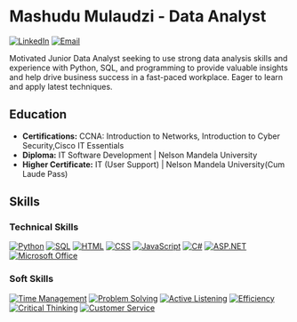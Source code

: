 # Mashudu Mulaudzi - Data Analyst

[![LinkedIn](https://img.shields.io/badge/LinkedIn-0077B5?style=for-the-badge&logo=linkedin&logoColor=white)](https://www.linkedin.com/in/www.linkedin.com/in/mashudu-k-mulaudzi)
[![Email](https://img.shields.io/badge/Email-D14836?style=for-the-badge&logo=gmail&logoColor=white)](mailto:mashudukmulaudzi@gmail.com)

Motivated Junior Data Analyst seeking to use strong data analysis skills and experience with Python, SQL, and programming to provide valuable insights and help drive business success in a fast-paced workplace. Eager to learn and apply latest techniques.

## Education

- **Certifications:** CCNA: Introduction to Networks, Introduction to Cyber Security,Cisco IT Essentials
- **Diploma:** IT Software Development | Nelson Mandela University 
- **Higher Certificate:** IT (User Support) | Nelson Mandela University(Cum Laude Pass)

## Skills

### Technical Skills

[![Python](https://img.shields.io/badge/Python-3776AB?style=for-the-badge&logo=python&logoColor=white)]()
[![SQL](https://img.shields.io/badge/SQL-CC2927?style=for-the-badge&logo=mysql&logoColor=white)]()
[![HTML](https://img.shields.io/badge/HTML5-E34F26?style=for-the-badge&logo=html5&logoColor=white)]()
[![CSS](https://img.shields.io/badge/CSS3-1572B6?style=for-the-badge&logo=css3&logoColor=white)]()
[![JavaScript](https://img.shields.io/badge/JavaScript-F7DF1E?style=for-the-badge&logo=javascript&logoColor=black)]()
[![C#](https://img.shields.io/badge/C%23-239120?style=for-the-badge&logo=c-sharp&logoColor=white)]()
[![ASP.NET](https://img.shields.io/badge/ASP.NET-512BD4?style=for-the-badge&logo=dotnet&logoColor=white)]()
[![Microsoft Office](https://img.shields.io/badge/Microsoft_Office-D83B01?style=for-the-badge&logo=microsoft-office&logoColor=white)]()

### Soft Skills

[![Time Management](https://img.shields.io/badge/Time%20Management-4285F4?style=for-the-badge)]()
[![Problem Solving](https://img.shields.io/badge/Problem%20Solving-4285F4?style=for-the-badge)]()
[![Active Listening](https://img.shields.io/badge/Active%20Listening-4285F4?style=for-the-badge)]()
[![Efficiency](https://img.shields.io/badge/Efficiency-4285F4?style=for-the-badge)]()
[![Critical Thinking](https://img.shields.io/badge/Critical%20Thinking-4285F4?style=for-the-badge)]()
[![Customer Service](https://img.shields.io/badge/Customer%20Service-4285F4?style=for-the-badge)]()


